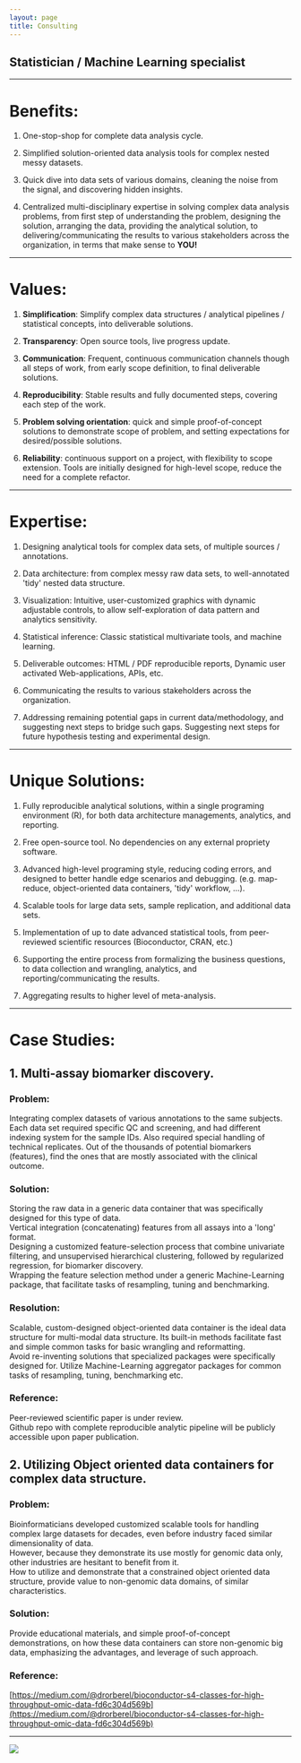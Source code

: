 ```yaml
---
layout: page
title: Consulting
---
```



## Statistician / Machine Learning specialist 
*** 


# Benefits:
1. One-stop-shop for complete data analysis cycle.  


2. Simplified solution-oriented data analysis tools for complex nested messy datasets.  


3. Quick dive into data sets of various domains, cleaning the noise from the signal, and discovering hidden insights.  


4. Centralized multi-disciplinary expertise in solving complex data analysis problems, from first step of understanding the problem, designing the solution, arranging the data, providing the analytical solution, to delivering/communicating the results to various stakeholders across the organization, in terms that make sense to **YOU!**   


***  


# Values:
1. **Simplification**: Simplify complex data structures / analytical pipelines / statistical concepts, into deliverable solutions.


2. **Transparency**: Open source tools, live progress update.  


3. **Communication**: Frequent, continuous communication channels though all steps of work, from early scope definition, to final deliverable solutions.    


4. **Reproducibility**: Stable results and fully documented steps, covering each step of the work.  


5. **Problem solving orientation**: quick and simple proof-of-concept solutions to demonstrate scope of problem, and setting expectations for desired/possible solutions.  


6. **Reliability**: continuous support on a project, with flexibility to scope extension. Tools are initially designed for high-level scope, reduce the need for a complete refactor.  



***  



# Expertise:
1. Designing analytical tools for complex data sets, of multiple sources / annotations.    


2. Data architecture: from complex messy raw data sets, to well-annotated 'tidy' nested data structure.  


3. Visualization: Intuitive, user-customized graphics with dynamic adjustable controls, to allow self-exploration of data pattern and analytics sensitivity.    


4. Statistical inference: Classic statistical multivariate tools, and machine learning.    


5. Deliverable outcomes: HTML / PDF reproducible reports, Dynamic user activated Web-applications, APIs, etc.  


6. Communicating the results to various stakeholders across the organization.


7. Addressing remaining potential gaps in current data/methodology, and suggesting next steps to bridge such gaps. Suggesting next steps for future hypothesis testing and experimental design. 

***  

# Unique Solutions:
1. Fully reproducible analytical solutions, within a single programing environment (R), for both data architecture managements, analytics, and reporting.  


2. Free open-source tool. No dependencies on any external propriety software.  


3. Advanced high-level programing style, reducing coding errors, and designed to better handle edge scenarios and debugging. (e.g. map-reduce, object-oriented data containers, 'tidy' workflow, ...).  


4. Scalable tools for large data sets, sample replication, and additional data sets.  


5. Implementation of up to date advanced statistical tools, from peer-reviewed scientific resources (Bioconductor, CRAN, etc.)  


6. Supporting the entire process from formalizing the business questions, to data collection and wrangling, analytics, and reporting/communicating the results.  


7. Aggregating results to higher level of meta-analysis.  




***  

# Case Studies:
## 1. Multi-assay biomarker discovery.  
### Problem:  
Integrating complex datasets of various annotations to the same subjects. Each data set required specific QC and screening, and had different indexing system for the sample IDs. Also required special handling of technical replicates.
Out of the thousands of potential biomarkers (features), find the ones that are mostly associated with the clinical outcome.

### Solution:  
Storing the raw data in a generic data container that was specifically designed for this type of data.  
Vertical integration (concatenating) features from all assays into a 'long' format.  
Designing a customized feature-selection process that combine univariate filtering, and unsupervised hierarchical clustering, followed by regularized regression, for biomarker discovery.  
Wrapping the feature selection method under a generic Machine-Learning package, that facilitate tasks of resampling, tuning and benchmarking.  
 
### Resolution: 
Scalable, custom-designed object-oriented data container is the ideal data structure for multi-modal data structure. Its built-in methods facilitate fast and simple common tasks for basic wrangling and reformatting.  
Avoid re-inventing solutions that specialized packages were specifically designed for. Utilize Machine-Learning aggregator packages for common tasks of resampling, tuning, benchmarking etc.  

### Reference: 
Peer-reviewed scientific paper is under review.  
Github repo with complete reproducible analytic pipeline will be publicly accessible upon paper publication.  




## 2. Utilizing Object oriented data containers for complex data structure.
### Problem:  
Bioinformaticians developed customized scalable tools for handling complex large datasets for decades, even before industry faced similar dimensionality of data.  
However, because they demonstrate its use mostly for genomic data only, other industries are hesitant to benefit from it.  
How to utilize and demonstrate that a constrained object oriented data structure, provide value to non-genomic data domains, of similar characteristics.  

### Solution:  
Provide educational materials, and simple proof-of-concept demonstrations, on how these data containers can store non-genomic big data, emphasizing the advantages, and leverage of such approach.  

### Reference:
[https://medium.com/@drorberel/bioconductor-s4-classes-for-high-throughput-omic-data-fd6c304d569b](https://medium.com/@drorberel/bioconductor-s4-classes-for-high-throughput-omic-data-fd6c304d569b)  

***  
<img src="https://drorberel.github.io/img/paradigmIII.jpg">
